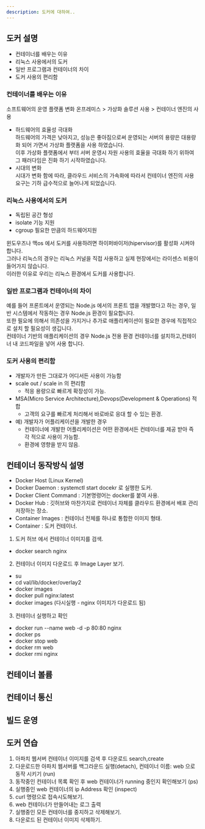 ```yaml
---
description: 도커에 대하여..
---
```


## 도커 설명

* 컨테이너를 배우는 이유
* 리눅스 사용에서의 도커
* 일반 프로그램과 컨테이너의 차이
* 도커 사용의 편리함

### 컨테이너를 배우는 이유

소프트웨어의 운영 플랫폼 변화 온프레미스 > 가상화 솔루션 사용 > 컨테이너 엔진의 사용

* 하드웨어의 효율성 극대화\
  하드웨어의 가격은 낮아지고, 성능은 좋아짐으로써 운영되는 서버의 용량은 대용량화 되어 가면서 가상화 플랫폼을 사용 하였습니다.\
  이후 가상화 플랫폼에서 부터 서버 운영시 자원 사용의 효율을 극대화 하기 위하여 그 패러다임은 진화 하기 시작하였습니다.
* 시대의 변화\
  시대가 변화 함에 따라, 클라우드 서비스의 가속화에 따라서 컨테이너 엔진의 사용 요구는 기하 급수적으로 늘어나게 되었습니다.

### 리눅스 사용에서의 도커

* 독립된 공간 형성
* isolate 기능 지원
* cgroup 필요한 만큼의 하드웨어지원

윈도우즈나 맥os 에서 도커를 사용하려면 하이퍼바이저(hipervisor)를 활성화 시켜야 합니다.\
그러나 리눅스의 경우는 리눅스 커널을 직접 사용하고 실제 현장에서는 라이센스 비용이 들어가지 않습니다.\
이러한 이유로 우리는 리눅스 환경에서 도커를 사용합니다.

### 일반 프로그램과 컨테이너의 차이

예를 들어 프론트에서 운영되는 Node.js 에서의 프론트 앱을 개발했다고 하는 경우, 일반 시스템에서 작동하는 경우 Node.js 환경이 필요합니다.\
또한 필요에 의해서 의존성을 가지거나 추가로 애플리케이션이 필요한 경우에 직접적으로 설치 할 필요성이 생깁니다.\
컨테이너 기반의 애플리케이션의 경우 Node.js 전용 환경 컨테이너를 설치하고,컨테이너 내 코드파일을 넣어 사용 합니다.

### 도커 사용의 편리함

* 개발자가 만든 그대로가 어디서든 사용이 가능함
* scale out / scale in 의 편리함
  * 적응 용량으로 빠르게 확장성이 가능.
* MSA(Micro Service Architecture),Devops(Development & Operations) 적합
  * 고객의 요구를 빠르게 처리해서 바로바로 응대 할 수 있는 환경.
* 예) 개발자가 어플리케이션을 개발한 경우
  * 컨테이너에 개발한 어플리케이션은 어떤 환경에서든 컨테이너를 제공 받아 즉각 적으로 사용이 가능함.
  * 환경에 영향을 받지 않음.


## 컨테이너 동작방식 설명

* Docker Host (Linux Kernel)
* Docker Daemon : systemctl start docekr 로 실행한 도커.
* Docker Client Command : 기본명령어는 docker를 붙여 사용.
* Docker Hub : 깃허브와 마찬가지로 컨테이너 자체를 클라우드 환경에서 배포 관리 저장하는 장소.
* Container Images : 컨테이너 전체를 하나로 통합한 이미지 형태.
* Container : 도커 컨테이너.

1. 도커 허브 에서 컨테이너 이미지를 검색.
* docker search nginx
2. 컨테이너 이미지 다운로드 후 Image Layer 보기.
* su
* cd val/lib/docker/overlay2
* docker images
* docker pull nginx:latest
* docker images (다시실행 - nginx 이미지가 다운로드 됨)
3. 컨테이너 실행하고 확인

* docker run --name web -d -p 80:80 nginx
* docker ps
* docker stop web
* docker rm web
* docker rmi nginx



## 컨테이너 볼륨

## 컨테이너 통신

## 빌드 운영



## 도커 연습
1. 아파치 웹서버 컨테이너 이미지를 검색 후 다운로드 search,create
2. 다운로드한 아파치 웹서버를 백그라운드 실행(detach), 컨테이너 이름: web 으로 동작 시키기 (run)
3. 동작중인 컨테이너 목록 확인 후 web 컨테이너가 running 중인지 확인해보기 (ps)
4. 실행중인 web 컨테이너의 ip Address 확인 (inspect)
5. curl 명령으로 접속시도해보기.
6. web 컨테이너가 만들어내는 로그 출력
7. 실행중인 모든 컨테이너를 중지하고 삭제해보기.
8. 다운로드 된 컨테이너 이미지 삭제하기.
